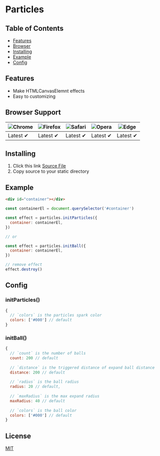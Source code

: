 # Particles

## Table of Contents

  - [Features](#features)
  - [Browser](#browser-support)
  - [Installing](#installing)
  - [Example](#example)
  - [Config](#config)

## Features

- Make HTMLCanvasElemnt effects
- Easy to customizing

## Browser Support

![Chrome](https://raw.githubusercontent.com/alrra/browser-logos/main/src/chrome/chrome_48x48.png) | ![Firefox](https://raw.githubusercontent.com/alrra/browser-logos/main/src/firefox/firefox_48x48.png) | ![Safari](https://raw.githubusercontent.com/alrra/browser-logos/main/src/safari/safari_48x48.png) | ![Opera](https://raw.githubusercontent.com/alrra/browser-logos/main/src/opera/opera_48x48.png) | ![Edge](https://raw.githubusercontent.com/alrra/browser-logos/main/src/edge/edge_48x48.png) |
--- | --- | --- | --- | --- |
Latest ✔ | Latest ✔ | Latest ✔ | Latest ✔ | Latest ✔ |

## Installing

  1. Click this link [Source File](https://github.com/iai6203/devjs-particles/blob/master/dist/particles.min.js)
  2. Copy source to your static directory

## Example

```html
<div id="container"></div>
```
``` javascript
const containerEl = document.querySelector('#container')

const effect = particles.initParticles({
  container: containerEl,
})

// or

const effect = particles.initBall({
  container: containerEl,
})

// remove effect
effect.destroy()
```

## Config

### initParticles()
```javascript
{
  // `colors` is the particles spark color
  colors: ['#000'] // default
}
```

### initBall()
```javascript
{
  // `count` is the number of balls
  count: 200 // default
  
  // `distance` is the triggered distance of expand ball distance
  distance: 200 // default
  
  // `radius` is the ball radius
  radius: 20 // default,
  
  // `maxRadius` is the max expand radius
  maxRadius: 40 // default
  
  // `colors` is the ball color
  colors: ['#000'] // default
}
```

## License

[MIT](LICENSE)